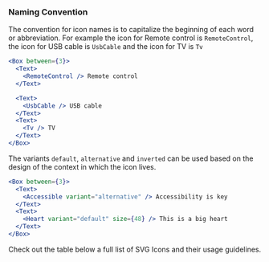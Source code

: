 ### Naming Convention

The convention for icon names is to capitalize the beginning of each word or abbreviation.
For example the icon for Remote control is `RemoteControl`, the icon for USB cable is `UsbCable` and the icon for TV is `Tv`

```jsx
<Box between={3}>
  <Text>
    <RemoteControl /> Remote control
  </Text>

  <Text>
    <UsbCable /> USB cable
  </Text>
  <Text>
    <Tv /> TV
  </Text>
</Box>
```

The variants `default`, `alternative` and `inverted` can be used based on the design of the context in which the icon lives.

```jsx
<Box between={3}>
  <Text>
    <Accessible variant="alternative" /> Accessibility is key
  </Text>
  <Text>
    <Heart variant="default" size={48} /> This is a big heart
  </Text>
</Box>
```

Check out the table below a full list of SVG Icons and their usage guidelines.
